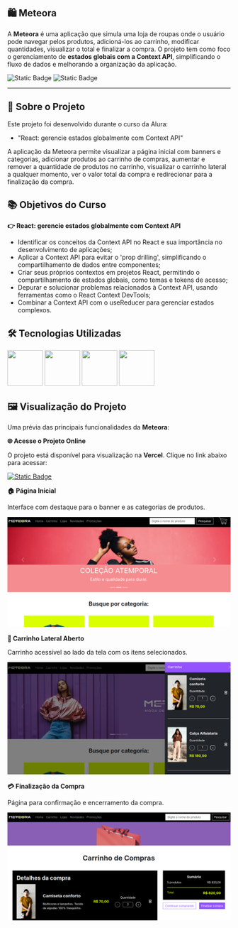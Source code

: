 ## 🛍️ Meteora

A **Meteora** é uma aplicação que simula uma loja de roupas onde o usuário pode navegar pelos produtos, adicioná-los ao carrinho, modificar quantidades, visualizar o total e finalizar a compra. O projeto tem como foco o gerenciamento de **estados globais com a Context API**, simplificando o fluxo de dados e melhorando a organização da aplicação.

![Static Badge](https://img.shields.io/badge/Conclu%C3%ADdo-label?style=for-the-badge&label=Status) ![Static Badge](https://img.shields.io/badge/Alura-label?style=for-the-badge&label=Curso&color=%23000080)

<hr>

## 🚀 Sobre o Projeto

Este projeto foi desenvolvido durante o curso da Alura:

* "React: gerencie estados globalmente com Context API"
  
A aplicação da Meteora permite visualizar a página inicial com banners e categorias, adicionar produtos ao carrinho de compras, aumentar e remover a quantidade de produtos no carrinho, visualizar o carrinho lateral a qualquer momento, ver o valor total da compra e redirecionar para a finalização da compra.

## 📚 Objetivos do Curso

**👉 React: gerencie estados globalmente com Context API**

* Identificar os conceitos da Context API no React e sua importância no desenvolvimento de aplicações;
* Aplicar a Context API para evitar o 'prop drilling', simplificando o compartilhamento de dados entre componentes;
* Criar seus próprios contextos em projetos React, permitindo o compartilhamento de estados globais, como temas e tokens de acesso;
* Depurar e solucionar problemas relacionados à Context API, usando ferramentas como o React Context DevTools;
* Combinar a Context API com o useReducer para gerenciar estados complexos.

## 🛠️ Tecnologias Utilizadas

<img src="https://cdn.jsdelivr.net/gh/devicons/devicon@latest/icons/html5/html5-original-wordmark.svg" width="80" height="80"/>                <img src="https://cdn.jsdelivr.net/gh/devicons/devicon@latest/icons/css3/css3-original-wordmark.svg" width="80" height="80"/>                <img src="https://cdn.jsdelivr.net/gh/devicons/devicon@latest/icons/javascript/javascript-original.svg" width="80" height="80"/>        <img src="https://cdn.jsdelivr.net/gh/devicons/devicon@latest/icons/react/react-original-wordmark.svg" width="80" height="80"/>

## 🖼️ Visualização do Projeto

Uma prévia das principais funcionalidades da **Meteora**:

**🌐 Acesse o Projeto Online**

O projeto está disponível para visualização na **Vercel**. Clique no link abaixo para acessar:

<a href="https://meteora-ten-gamma.vercel.app" target="_blank">![Static Badge](https://img.shields.io/badge/Vercel-project?style=for-the-badge&color=A91079)</a>

**🏠 Página Inicial**

Interface com destaque para o banner e as categorias de produtos.

![Página inicial](public/assets/images/meteora-home.png)

**🛒 Carrinho Lateral Aberto**

Carrinho acessível ao lado da tela com os itens selecionados.

![Carrinho lateral aberto](public/assets/images/meteora-carrinho.png)

**💳 Finalização da Compra**

Página para confirmação e encerramento da compra.

![Finalização da compra](public/assets/images/meteora-finalizar.png)
